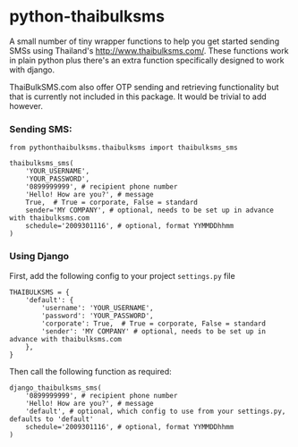 # python-thaibulksms

A small number of tiny wrapper functions to help you get started sending SMSs using Thailand's http://www.thaibulksms.com/. These functions work in plain python plus there's an extra function specifically designed to work with django.

ThaiBulkSMS.com also offer OTP sending and retrieving functionality but that is currently not included in this package. It would be trivial to add however.

### Sending SMS:

```
from pythonthaibulksms.thaibulksms import thaibulksms_sms

thaibulksms_sms(
    'YOUR_USERNAME',
    'YOUR_PASSWORD',
    '0899999999', # recipient phone number
    'Hello! How are you?', # message
    True,  # True = corporate, False = standard
    sender='MY COMPANY', # optional, needs to be set up in advance with thaibulksms.com
    schedule='2009301116', # optional, format YYMMDDhhmm
)
```


### Using Django

First, add the following config to your project `settings.py` file

```
THAIBULKSMS = {
    'default': {
        'username': 'YOUR_USERNAME',
        'password': 'YOUR_PASSWORD',
        'corporate': True,  # True = corporate, False = standard
        'sender': 'MY COMPANY' # optional, needs to be set up in advance with thaibulksms.com
    },
}
```

Then call the following function as required:

```
django_thaibulksms_sms(
    '0899999999', # recipient phone number
    'Hello! How are you?', # message
    'default', # optional, which config to use from your settings.py, defaults to 'default'
    schedule='2009301116', # optional, format YYMMDDhhmm
)
```